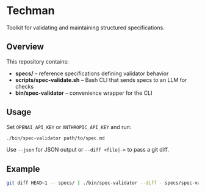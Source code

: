 # Techman

Toolkit for validating and maintaining structured specifications.

## Overview

This repository contains:

- **specs/** – reference specifications defining validator behavior
- **scripts/spec-validate.sh** – Bash CLI that sends specs to an LLM for checks
- **bin/spec-validator** – convenience wrapper for the CLI

## Usage

Set `OPENAI_API_KEY` or `ANTHROPIC_API_KEY` and run:

```bash
./bin/spec-validator path/to/spec.md
```

Use `--json` for JSON output or `--diff <file|->` to pass a git diff.

## Example

```bash
git diff HEAD~1 -- specs/ | ./bin/spec-validator --diff - specs/spec-validator.md
```

